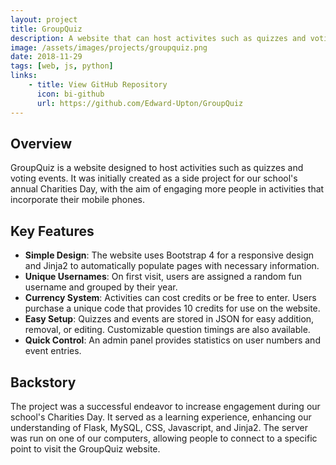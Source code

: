 ```yaml
---
layout: project
title: GroupQuiz
description: A website that can host activites such as quizzes and voting events. This started off as a side project to our school's annual Charities Day.
image: /assets/images/projects/groupquiz.png
date: 2018-11-29
tags: [web, js, python]
links:
    - title: View GitHub Repository
      icon: bi-github
      url: https://github.com/Edward-Upton/GroupQuiz
---
```

## Overview

GroupQuiz is a website designed to host activities such as quizzes and voting events. It was initially created as a side project for our school's annual Charities Day, with the aim of engaging more people in activities that incorporate their mobile phones.

## Key Features

- **Simple Design**: The website uses Bootstrap 4 for a responsive design and Jinja2 to automatically populate pages with necessary information.
- **Unique Usernames**: On first visit, users are assigned a random fun username and grouped by their year.
- **Currency System**: Activities can cost credits or be free to enter. Users purchase a unique code that provides 10 credits for use on the website.
- **Easy Setup**: Quizzes and events are stored in JSON for easy addition, removal, or editing. Customizable question timings are also available.
- **Quick Control**: An admin panel provides statistics on user numbers and event entries.

## Backstory

The project was a successful endeavor to increase engagement during our school's Charities Day. It served as a learning experience, enhancing our understanding of Flask, MySQL, CSS, Javascript, and Jinja2. The server was run on one of our computers, allowing people to connect to a specific point to visit the GroupQuiz website.
